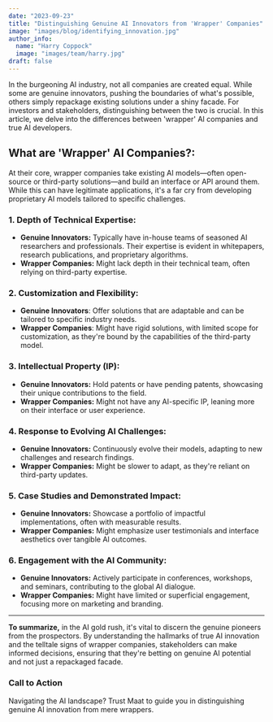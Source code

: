 ```yaml
---
date: "2023-09-23"
title: "Distinguishing Genuine AI Innovators from 'Wrapper' Companies"
image: "images/blog/identifying_innovation.jpg"
author_info: 
  name: "Harry Coppock"
  image: "images/team/harry.jpg"
draft: false
---
```

In the burgeoning AI industry, not all companies are created equal. While some are genuine innovators, pushing the boundaries of what's possible, others simply repackage existing solutions under a shiny facade. For investors and stakeholders, distinguishing between the two is crucial. In this article, we delve into the differences between 'wrapper' AI companies and true AI developers.

## What are 'Wrapper' AI Companies?:
At their core, wrapper companies take existing AI models—often open-source or third-party solutions—and build an interface or API around them. While this can have legitimate applications, it's a far cry from developing proprietary AI models tailored to specific challenges.

### 1. Depth of Technical Expertise:
* **Genuine Innovators:** Typically have in-house teams of seasoned AI researchers and professionals. Their expertise is evident in whitepapers, research publications, and proprietary algorithms.
* **Wrapper Companies:** Might lack depth in their technical team, often relying on third-party expertise.

### 2. Customization and Flexibility:
* **Genuine Innovators**: Offer solutions that are adaptable and can be tailored to specific industry needs.
* **Wrapper Companies**: Might have rigid solutions, with limited scope for customization, as they're bound by the capabilities of the third-party model.
  
### 3. Intellectual Property (IP):
* **Genuine Innovators:** Hold patents or have pending patents, showcasing their unique contributions to the field.
* **Wrapper Companies:** Might not have any AI-specific IP, leaning more on their interface or user experience.
  
### 4. Response to Evolving AI Challenges:
* **Genuine Innovators:** Continuously evolve their models, adapting to new challenges and research findings.
* **Wrapper Companies:** Might be slower to adapt, as they're reliant on third-party updates.
  
### 5. Case Studies and Demonstrated Impact:
* **Genuine Innovators:** Showcase a portfolio of impactful implementations, often with measurable results.
* **Wrapper Companies:** Might emphasize user testimonials and interface aesthetics over tangible AI outcomes.
  
### 6. Engagement with the AI Community:
* **Genuine Innovators:** Actively participate in conferences, workshops, and seminars, contributing to the global AI dialogue.
* **Wrapper Companies:** Might have limited or superficial engagement, focusing more on marketing and branding.
  
---
**To summarize,** in the AI gold rush, it's vital to discern the genuine pioneers from the prospectors. By understanding the hallmarks of true AI innovation and the telltale signs of wrapper companies, stakeholders can make informed decisions, ensuring that they're betting on genuine AI potential and not just a repackaged facade.

### Call to Action
Navigating the AI landscape? Trust Maat to guide you in distinguishing genuine AI innovation from mere wrappers.
